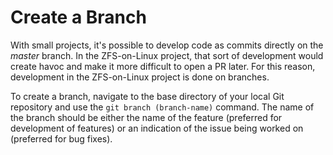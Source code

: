 # Create a Branch

With small projects, it's possible to develop code as commits directly on the *master* branch.  In the ZFS-on-Linux project, that sort of development would create havoc and make it more difficult to open a PR later.  For this reason, development in the ZFS-on-Linux project is done on branches.

To create a branch, navigate to the base directory of your local Git repository and use the ```git branch (branch-name)``` command.  The name of the branch should be either the name of the feature (preferred for development of features) or an indication of the issue being worked on (preferred for bug fixes).

